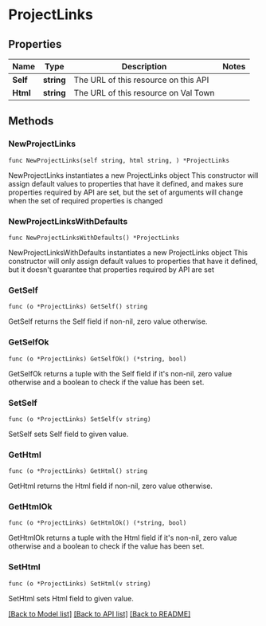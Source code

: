 # ProjectLinks

## Properties

Name | Type | Description | Notes
------------ | ------------- | ------------- | -------------
**Self** | **string** | The URL of this resource on this API | 
**Html** | **string** | The URL of this resource on Val Town | 

## Methods

### NewProjectLinks

`func NewProjectLinks(self string, html string, ) *ProjectLinks`

NewProjectLinks instantiates a new ProjectLinks object
This constructor will assign default values to properties that have it defined,
and makes sure properties required by API are set, but the set of arguments
will change when the set of required properties is changed

### NewProjectLinksWithDefaults

`func NewProjectLinksWithDefaults() *ProjectLinks`

NewProjectLinksWithDefaults instantiates a new ProjectLinks object
This constructor will only assign default values to properties that have it defined,
but it doesn't guarantee that properties required by API are set

### GetSelf

`func (o *ProjectLinks) GetSelf() string`

GetSelf returns the Self field if non-nil, zero value otherwise.

### GetSelfOk

`func (o *ProjectLinks) GetSelfOk() (*string, bool)`

GetSelfOk returns a tuple with the Self field if it's non-nil, zero value otherwise
and a boolean to check if the value has been set.

### SetSelf

`func (o *ProjectLinks) SetSelf(v string)`

SetSelf sets Self field to given value.


### GetHtml

`func (o *ProjectLinks) GetHtml() string`

GetHtml returns the Html field if non-nil, zero value otherwise.

### GetHtmlOk

`func (o *ProjectLinks) GetHtmlOk() (*string, bool)`

GetHtmlOk returns a tuple with the Html field if it's non-nil, zero value otherwise
and a boolean to check if the value has been set.

### SetHtml

`func (o *ProjectLinks) SetHtml(v string)`

SetHtml sets Html field to given value.



[[Back to Model list]](../README.md#documentation-for-models) [[Back to API list]](../README.md#documentation-for-api-endpoints) [[Back to README]](../README.md)


